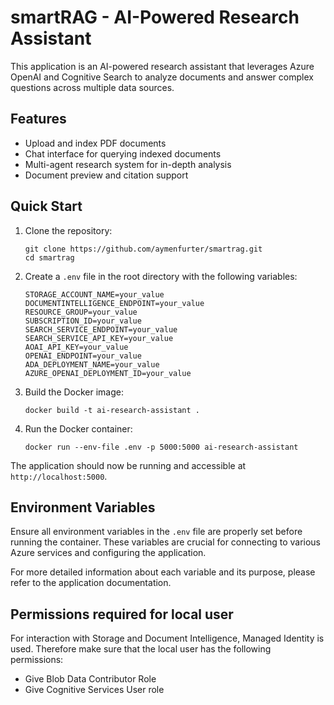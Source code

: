 # smartRAG - AI-Powered Research Assistant

This application is an AI-powered research assistant that leverages Azure OpenAI and Cognitive Search to analyze documents and answer complex questions across multiple data sources.

## Features

- Upload and index PDF documents
- Chat interface for querying indexed documents
- Multi-agent research system for in-depth analysis
- Document preview and citation support

## Quick Start

1. Clone the repository:
   ```
   git clone https://github.com/aymenfurter/smartrag.git
   cd smartrag
   ```

2. Create a `.env` file in the root directory with the following variables:
   ```
   STORAGE_ACCOUNT_NAME=your_value
   DOCUMENTINTELLIGENCE_ENDPOINT=your_value
   RESOURCE_GROUP=your_value
   SUBSCRIPTION_ID=your_value
   SEARCH_SERVICE_ENDPOINT=your_value
   SEARCH_SERVICE_API_KEY=your_value
   AOAI_API_KEY=your_value
   OPENAI_ENDPOINT=your_value
   ADA_DEPLOYMENT_NAME=your_value
   AZURE_OPENAI_DEPLOYMENT_ID=your_value
   ```

3. Build the Docker image:
   ```
   docker build -t ai-research-assistant .
   ```

4. Run the Docker container:
   ```
   docker run --env-file .env -p 5000:5000 ai-research-assistant
   ```

The application should now be running and accessible at `http://localhost:5000`.

## Environment Variables

Ensure all environment variables in the `.env` file are properly set before running the container. These variables are crucial for connecting to various Azure services and configuring the application.

For more detailed information about each variable and its purpose, please refer to the application documentation.

## Permissions required for local user
For interaction with Storage and Document Intelligence, Managed Identity is used. Therefore make sure that the local user has the following permissions:
+ Give Blob Data Contributor Role
+ Give Cognitive Services User role
